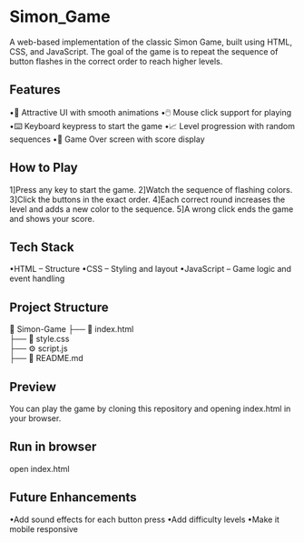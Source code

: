 # Simon_Game

A web-based implementation of the classic Simon Game, built using HTML, CSS, and JavaScript.
The goal of the game is to repeat the sequence of button flashes in the correct order to reach higher levels.

## Features
•🎨 Attractive UI with smooth animations
•🖱️ Mouse click support for playing
•⌨️ Keyboard keypress to start the game
•📈 Level progression with random sequences
•🎯 Game Over screen with score display
 
## How to Play
1]Press any key to start the game.
2]Watch the sequence of flashing colors.
3]Click the buttons in the exact order.
4]Each correct round increases the level and adds a new color to the sequence.
5]A wrong click ends the game and shows your score.

## Tech Stack
•HTML – Structure
•CSS – Styling and layout
•JavaScript – Game logic and event handling

## Project Structure
📂 Simon-Game
 ├── 📄 index.html   
 ├── 🎨 style.css    
 ├── ⚙️ script.js    
 ├── 📄 README.md    

## Preview
You can play the game by cloning this repository and opening index.html in your browser.

## Run in browser
open index.html

## Future Enhancements
•Add sound effects for each button press
•Add difficulty levels
•Make it mobile responsive

